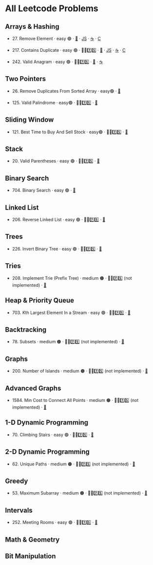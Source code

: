 # All Leetcode Problems

## Arrays & Hashing <!-- --------------------------------------------SECTION---------------------------------------------  -->

- 27\. Remove Element · easy 🟢 
· [🐍](https://github.com/flenhu/leetcode/blob/main/Python/easy/27_removeElement.ipynb)
· [JS](https://github.com/flenhu/leetcode)
· [☕️](https://github.com/flenhu/leetcode) 
· [C](https://github.com/flenhu/leetcode) 

- 217\. Contains Duplicate · easy 🟢 · 🧑‍🦯7️⃣5️⃣ 
· [🐍](https://github.com/flenhu/leetcode/blob/main/Python/easy/217_containsDuplicate.ipynb) 
· [JS](https://github.com/flenhu/leetcode) 
· [☕️](https://github.com/flenhu/leetcode) 
· [C](https://github.com/flenhu/leetcode)

- 242\. Valid Anagram · easy 🟢 · 🧑‍🦯7️⃣5️⃣ 
· [🐍](https://github.com/flenhu/leetcode/blob/main/Python/easy/242_validAnagram.ipynb) 
· [☕️](https://github.com/flenhu/leetcode/blob/main/Java/easy/242_validAnagram_java.ipynb)

## Two Pointers <!-- --------------------------------------------SECTION---------------------------------------------  -->


- 26\. Remove Duplicates From Sorted Array · easy🟢 
· [🐍](https://github.com/flenhu/leetcode/blob/main/Python/easy/26_removeDuplicatesFromSortedArray.ipynb)

- 125\. Valid Palindrome · easy🟢 · 🧑‍🦯7️⃣5️⃣ 
· [🐍](https://github.com/flenhu/leetcode/blob/main/Python/easy/125_validPalindrome.ipynb) 

## Sliding Window <!-- --------------------------------------------SECTION---------------------------------------------  -->

- 121\. Best Time to Buy And Sell Stock · easy🟢 · 🧑‍🦯7️⃣5️⃣ 
· [🐍](https://github.com/flenhu/leetcode/blob/main/Python/easy/121_BestTimetoBuyAndSellStock.ipynb)


## Stack <!-- --------------------------------------------SECTION---------------------------------------------  -->
- 20\. Valid Parentheses · easy 🟢  · 🧑‍🦯7️⃣5️⃣ 
· [🐍](https://github.com/flenhu/leetcode/blob/main/Python/easy/20_ValidParentheses.ipynb)

## Binary Search <!-- --------------------------------------------SECTION---------------------------------------------  -->
- 704\. Binary Search · easy 🟢
· [🐍](https://github.com/flenhu/leetcode/blob/main/Python/easy/704_binarySearch.ipynb)

## Linked List <!-- --------------------------------------------SECTION---------------------------------------------  -->
- 206\. Reverse Linked List · easy 🟢 · 🧑‍🦯7️⃣5️⃣ 
· [🐍](https://github.com/flenhu/leetcode/blob/main/Python/easy/206_reverseLinkedList.ipynb)

## Trees <!-- --------------------------------------------SECTION---------------------------------------------  -->
- 226\. Invert Binary Tree · easy 🟢 · 🧑‍🦯7️⃣5️⃣ 
· [🐍](https://github.com/flenhu/leetcode/blob/main/Python/easy/226_invertBinaryTree.ipynb)

## Tries <!-- --------------------------------------------SECTION---------------------------------------------  -->
- 208\. Implement Trie (Prefix Tree) · medium 🟠 · 🧑‍🦯7️⃣5️⃣ (not implemented)
· [🐍](https://github.com/flenhu/leetcode/blob/main/Python/medium/208_implementTrie_PrefixTree.ipynb)

## Heap & Priority Queue <!-- --------------------------------------------SECTION-------------------------------------------  -->
- 703\. Kth Largest Element In a Stream · easy 🟢 · 🧑‍🦯7️⃣5️⃣ 
· [🐍](https://github.com/flenhu/leetcode/blob/main/Python/easy/703_kthLargestElementinaStream.ipynb)

## Backtracking <!-- --------------------------------------------SECTION---------------------------------------------  -->
- 78\. Subsets · medium 🟠 · 🧑‍🦯7️⃣5️⃣ (not implemented)
· [🐍](https://github.com/flenhu/leetcode/blob/main/Python/medium/78_subsets.ipynb)

## Graphs <!-- --------------------------------------------SECTION---------------------------------------------  -->
- 200\. Number of Islands · medium 🟠 · 🧑‍🦯7️⃣5️⃣ (not implemented)
· [🐍](https://github.com/flenhu/leetcode/blob/main/Python/medium/200_numberOfIslands.ipynb)

## Advanced Graphs <!-- --------------------------------------------SECTION---------------------------------------------  -->
- 1584\. Min Cost to Connect All Points · medium 🟠 · 🧑‍🦯7️⃣5️⃣ (not implemented)
· [🐍](https://github.com/flenhu/leetcode/blob/main/Python/medium/1584_minCostToConnectAllPoints.ipynb)

## 1-D Dynamic Programming <!-- -------------------------------------SECTION---------------------------------------------  -->
- 70\. Climbing Stairs · easy 🟢 · 🧑‍🦯7️⃣5️⃣ 
· [🐍](https://github.com/flenhu/leetcode/blob/main/Python/easy/70_climbingStairs.ipynb)

## 2-D Dynamic Programming <!-- -------------------------------------SECTION---------------------------------------------  -->
- 62\. Unique Paths · medium 🟠 · 🧑‍🦯7️⃣5️⃣ (not implemented)
· [🐍](https://github.com/flenhu/leetcode/blob/main/Python/medium/62_uniquePaths.ipynb)

## Greedy <!-- --------------------------------------------SECTION---------------------------------------------  -->
- 53\. Maximum Subarray · medium 🟠 · 🧑‍🦯7️⃣5️⃣ (not implemented)
· [🐍](https://github.com/flenhu/leetcode/blob/main/Python/medium/53_maximumSubarray.ipynb)

## Intervals <!-- --------------------------------------------SECTION---------------------------------------------  -->
- 252\. Meeting Rooms · easy 🟢 · 🧑‍🦯7️⃣5️⃣ 
· [🐍](https://github.com/flenhu/leetcode/blob/main/Python/easy/252_meetingRooms.ipynb)

## Math & Geometry <!-- --------------------------------------------SECTION---------------------------------------------  -->

## Bit Manipulation <!-- --------------------------------------------SECTION---------------------------------------------  -->

